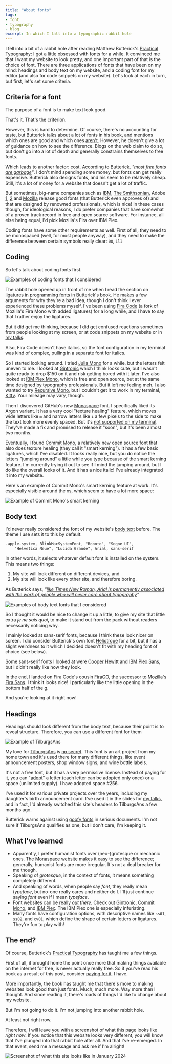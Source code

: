 ```yaml
---
title: "About fonts"
tags:
- font
- typography
- blog
excerpt: In which I fall into a typographic rabbit hole
---
```

I fell into a bit of a rabbit hole after reading Matthew Butterick's [Practical Typography](https://practicaltypography.com/): I got a little obsessed with fonts for a while. It convinced me that I want my website to look pretty, and one important part of that is the choice of font. There are three applications of fonts that have been on my mind: headings and body text on my website, and a coding font for my editor (and also for code snippets on my website). Let's look at each in turn, but first, let's set some criteria.

## Criteria for a font

The purpose of a font is to make text look good.

That's it. That's the criterion.

However, this is hard to determine. Of course, there's no accounting for taste, but Butterick talks about a lot of fonts in his book, and mentions which ones are good and which ones [aren't](https://practicaltypography.com/system-fonts.html). However, he doesn't give a lot of guidance on how to see the difference. Blogs on the web claim to do so, but don't go into a lot of depth and generally constrains themselves to free fonts.

Which leads to another factor: cost. According to Butterick, _"[most free fonts are garbage](https://practicaltypography.com/free-fonts.html)"_. I don't mind spending some money, but fonts can get really expensive. Butterick also designs fonts, and his seem to be relatively cheap. Still, it's a lot of money for a website that doesn't get a lot of traffic.

But sometimes, big-name companies such as [IBM](https://github.com/IBM/plex), [The Smithsonian](https://www.cooperhewitt.org/open-source-at-cooper-hewitt/cooper-hewitt-the-typeface-by-chester-jenkins/), Adobe [1](https://github.com/adobe-fonts/source-serif), [2](https://github.com/adobe-fonts/source-sans) and [Mozilla](https://github.com/mozilla/Fira) release good fonts (that Butterick even approves of) and that are designed by renowned professionals, which is nice! In these cases though, for ideological reasons, I do prefer companies that have somewhat of a proven track record in free and open source software. For instance, all else being equal, I'd pick Mozilla's Fira over IBM Plex.

Coding fonts have some other requirements as well. First of all, they need to be monospaced (well, for most people anyway), and they need to make the difference between certain symbols really clear: `0O`, `1lI`

## Coding

So let's talk about coding fonts first.

![Examples of coding fonts that I considered](/images/2024-01-10-about-fonts/coding.png)

The rabbit hole opened up in front of me when I read the section on [ligatures in programming fonts](https://practicaltypography.com/ligatures-in-programming-fonts-hell-no.html) in Butterick's book. He makes a few arguments for why they're a bad idea, though I don't think I ever experienced these problems myself. I've been using [Fira Code](https://github.com/tonsky/FiraCode) (a fork of Mozilla's Fira Mono with added ligatures) for a long while, and I have to say that I rather enjoy the ligatures.

But it did get me thinking, because I did get confused reactions sometimes from people looking at my screen, or at code snippets on my website or in [my talks](https://jqno.nl/talks/).

Also, Fira Code doesn't have italics, so the font configuration in my terminal was kind of complex, pulling in a separate font for italics.

So I started looking around. I tried [Julia Mono](https://juliamono.netlify.app/) for a while, but the letters felt uneven to me. I looked at [Gintronic](https://markfromberg.com/projects/gintronic) which I think looks cute, but I wasn't quite ready to drop $150 on it and risk getting bored with it later. I've also looked at [IBM Plex Mono](https://www.ibm.com/plex/), which is free and open source, but at the same time designed by typography professionals. But it left me feeling meh. I also wanted to try [Recursive Mono](https://www.recursive.design/), but I couldn't get it to work in my terminal, [Kitty](https://sw.kovidgoyal.net/kitty/). Your mileage may vary, though.

Then I discovered GitHub's new [Monaspace](https://monaspace.githubnext.com/) font. I specifically liked its Argon variant. It has a very cool "texture healing" feature, which moves wide letters like `m` and narrow letters like `i` a few pixels to the side to make the text look more evenly spaced. But it's [not supported on my terminal](https://github.com/githubnext/monaspace/issues/15). They've made a fix and promised to release it "soon", but it's been almost two months.

Eventually, I found [Commit Mono](https://commitmono.com/), a relatively new open source font that also does texture healing (they call it "smart kerning"). It has a few basic ligatures, which I've disabled. It looks really nice, but you do notice the letters "jumping around" a little while you type because of the smart kerning feature. I'm currently trying it out to see if I mind the jumping around, but I do like the overall looks of it. And it has a nice italic! I've already integrated it into my website.

Here's an example of Commit Mono's smart kerning feature at work. It's especially visible around the `m`s, which seem to have a lot more space:

![Example of Commit Mono's smart kerning](/images/2024-01-10-about-fonts/smart-kerning.png)


## Body text

I'd never really considered the font of my website's [body text](https://practicaltypography.com/body-text.html) before. The theme I use sets it to this by default:

```css
-apple-system, BlinkMacSystemFont, "Roboto", "Segoe UI",
    "Helvetica Neue", "Lucida Grande", Arial, sans-serif
```

In other words, it selects whatever default font is installed on the system. This means two things:

1. My site will look different on different devices, and
2. My site will look like every other site, and therefore boring.

As Butterick says, _"[like Times New Roman, Arial is permanently associated with the work of people who will never care about typography](https://practicaltypography.com/system-fonts.html)"_

![Examples of body text fonts that I considered](/images/2024-01-10-about-fonts/body-text.png)

So I thought it would be nice to change it up a little, to give my site that little extra _je ne sais quoi_, to make it stand out from the pack without readers necessarily noticing why.

I mainly looked at sans-serif fonts, because I think these look nicer on screen. I did consider Butterick's own font [Heliotrope](https://practicaltypography.com/heliotrope.html) for a bit, but it has a slight weirdness to it which I decided doesn't fit with my heading font of choice (see below).

Some sans-serif fonts I looked at were [Cooper Hewitt](https://www.cooperhewitt.org/open-source-at-cooper-hewitt/cooper-hewitt-the-typeface-by-chester-jenkins/) and [IBM Plex Sans](https://github.com/IBM/plex), but I didn't really like how they look.

In the end, I landed on Fira Code's cousin [FiraGO](https://github.com/bBoxType/FiraGO), the successor to Mozilla's [Fira Sans](https://github.com/mozilla/Fira). I think it looks nice! I particularly like the little opening in the bottom half of the g.

And you're looking at it right now!

## Headings

Headings should look different from the body text, because their point is to reveal structure. Therefore, you can use a different font for them

![Example of TilburgsAns](/images/2024-01-10-about-fonts/heading.png)

My love for [TilburgsAns](https://www.tilburgsans.nl/) is [no secret](https://jqno.nl/other/#tilburgsans). This font is an art project from my home town and it's used there for many different things, like event announcement posters, shop window signs, and wine bottle labels.

It's not a free font, but it has a very permissive license. Instead of paying for it, you can "[adopt](https://www.tilburgsans.nl/nl/over-ans/adoptieplan.html)" a letter (each letter can be adopted only once) or a space (unlimited supply). I have adopted space #256.

I've used it for various private projects over the years, including my daughter's birth announcement card. I've used it in the slides for [my talks](https://jqno.nl/talks/), and in fact, I'd already switched this site's headers to TilburgsAns a few months ago.

Butterick warns against using [goofy fonts](https://practicaltypography.com/goofy-fonts.html) in serious documents. I'm not sure if TilburgsAns qualifies as one, but I don't care, I'm keeping it.

## What I've learned

- Apparently, I prefer humanist fonts over (neo-)grotesque or mechanic ones. The [Monaspace website](https://monaspace.githubnext.com/) makes it easy to see the difference; generally, humanist fonts are more irregular. It's not a deal breaker for me though.
- Speaking of _grotesque_, in the context of fonts, it means something completely different.
- And speaking of words, when people say _font_, they really mean _typeface_, but no-one really cares and neither do I. I'll just continue saying _font_ even if I mean _typeface_.
- Font websites can be really _out there_. Check out [Gintronic](https://markfromberg.com/projects/gintronic), [Commit Mono](https://commitmono.com/), and [IBM Plex](https://www.ibm.com/plex/). The IBM Plex one is especially infuriating.
- Many fonts have configuration options, with descriptive names like `ss01`, `ss02`, and `cv01`, which define the shape of certain letters or ligatures. They're fun to play with!

## The end?

Of course, Butterick's [Practical Typography](https://practicaltypography.com/) has taught me a few things.

First of all, it brought home the point once more that making things available on the internet for free, is never actually really free. So if you've read his book as a result of this post, consider [paying for it](https://practicaltypography.com/how-to-pay-for-this-book.html). I have.

More importantly, the book has taught me that there's more to making websites look good than just fonts. Much, much more. Way more than I thought. And since reading it, there's loads of things I'd like to change about my website.

But I'm not going to do it. I'm not jumping into another rabbit hole.

At least not right now.

Therefore, I will leave you with a screenshot of what this page looks like _right now_. If you notice that this website looks very different, you will know that I've plunged into that rabbit hole after all. And that I've re-emerged. In that event, send me a message and ask me if I'm alright!

![Screenshot of what this site looks like in January 2024](/images/2024-01-10-about-fonts/screenshot.png)
